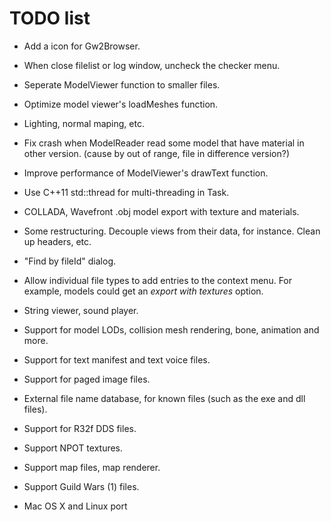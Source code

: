 TODO list
=========

* Add a icon for Gw2Browser.

* When close filelist or log window, uncheck the checker menu.

* Seperate ModelViewer function to smaller files.

* Optimize model viewer's loadMeshes function.

* Lighting, normal maping, etc.

* Fix crash when ModelReader read some model that have material in other version.
(cause by out of range, file in difference version?)

* Improve performance of ModelViewer's drawText function.

* Use C++11 std::thread for multi-threading in Task.

* COLLADA, Wavefront .obj model export with texture and materials.

* Some restructuring. Decouple views from their data, for instance. Clean up 
headers, etc.

* "Find by fileId" dialog.

* Allow individual file types to add entries to the context menu. For example,
models could get an *export with textures* option.

* String viewer, sound player.

* Support for model LODs, collision mesh rendering, bone, animation and more.

* Support for text manifest and text voice files.

* Support for paged image files.

* External file name database, for known files (such as the exe and dll files).

* Support for R32f DDS files.

* Support NPOT textures.

* Support map files, map renderer.

* Support Guild Wars (1) files.

* Mac OS X and Linux port
